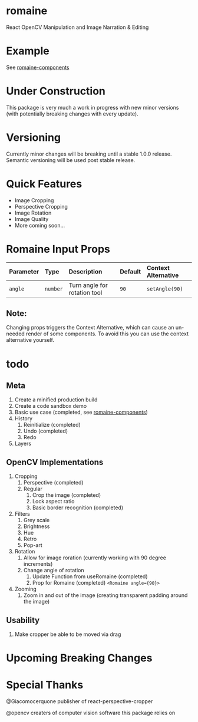 # romaine

React OpenCV Manipulation and Image Narration & Editing

# Example

See <a href="https://www.npmjs.com/package/romaine-components">romaine-components</a>

# Under Construction

This package is very much a work in progress with new minor versions (with potentially breaking changes with every update).

# Versioning

Currently minor changes will be breaking until a stable 1.0.0 release. Semantic versioning will be used post stable release.

# Quick Features

- Image Cropping
- Perspective Cropping
- Image Rotation
- Image Quality
- More coming soon...

# Romaine Input Props

| Parameter | Type     | Description                  | Default | Context Alternative |
| :-------- | :------- | :--------------------------- | :------ | :------------------ |
| `angle`   | `number` | Turn angle for rotation tool | `90`    | `setAngle(90)`      |

## Note:

Changing props triggers the Context Alternative, which can cause an un-needed render of some components. To avoid this you can use the context alternative yourself.

# todo

## Meta

1. Create a minified production build
2. Create a code sandbox demo
3. Basic use case (completed, see <a href="https://www.npmjs.com/package/romaine-components">romaine-components</a>)
4. History
   1. Reinitialize (completed)
   2. Undo (completed)
   3. Redo
5. Layers

## OpenCV Implementations

1. Cropping
   1. Perspective (completed)
   2. Regular
      1. Crop the image (completed)
      2. Lock aspect ratio
      3. Basic border recognition (completed)
2. Filters
   1. Grey scale
   2. Brightness
   3. Hue
   4. Retro
   5. Pop-art
3. Rotation
   1. Allow for image roration (currently working with 90 degree increments)
   2. Change angle of rotation
      1. Update Function from useRomaine (completed)
      2. Prop for Romaine (completed)
         `<Romaine angle={90}>`
4. Zooming
   1. Zoom in and out of the image (creating transparent padding around the image)

## Usability

1. Make cropper be able to be moved via drag

# Upcoming Breaking Changes

# Special Thanks

@Giacomocerquone publisher of react-perspective-cropper

@opencv creaters of computer vision software this package relies on
